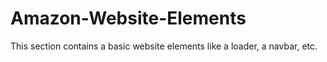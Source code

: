 # Amazon-Website-Elements
This section contains a basic website elements like a loader, a navbar, etc.
